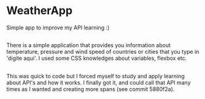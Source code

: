 # WeatherApp
Simple app to improve my API learning :)
##
There is a simple application that provides you information about temperature, pressure and wind speed of countries or cities that you type in 'digite aqui'.
I used some CSS knowledges about variables, flexbox etc.
##
This was quick to code but I forced myself to study and apply learning about API's and how it works. I finally got it, and could call that API many times 
as I wanted and creating more spans (see commit 5880f2a). 
